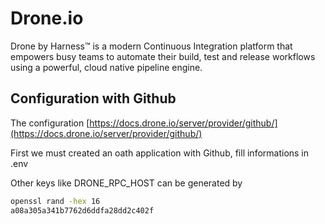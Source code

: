 # Drone.io
Drone by Harness™ is a modern Continuous Integration platform that empowers busy teams to automate their build, test and release workflows using a powerful, cloud native pipeline engine.

## Configuration with Github
The configuration [https://docs.drone.io/server/provider/github/](https://docs.drone.io/server/provider/github/)

First we must created an oath application with Github, fill informations in .env 

Other keys like DRONE_RPC_HOST can be generated by 

```bash
openssl rand -hex 16
a08a305a341b7762d6ddfa28dd2c402f
```